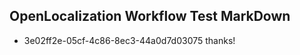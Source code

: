 ## OpenLocalization Workflow Test MarkDown
* 3e02ff2e-05cf-4c86-8ec3-44a0d7d03075 
thanks!<!--HONumber=Mar16_HO2-->
